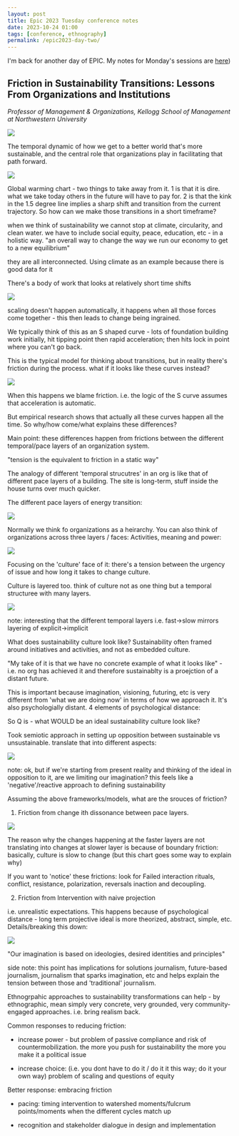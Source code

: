 ```yaml
---
layout: post
title: Epic 2023 Tuesday conference notes
date: 2023-10-24 01:00
tags: [conference, ethnography]
permalink: /epic2023-day-two/
---
```


I'm back for another day of EPIC. My notes for Monday's sessions are [here](https://robinkwong.com/epic2023-day-one))

## Friction in Sustainability Transitions: Lessons From Organizations and Institutions
_Professor of Management & Organizations, Kellogg School of Management at Northwestern University_

![](/images/epic2023/klaus.jpeg)

The temporal dynamic of how we get to a better world that's more sustainable, and the central role that organizations play in facilitating that path forward.

![](/images/epic2023/climate.jpeg)

Global warming chart - two things to take away from it. 1 is that it is dire. what we take today others in the future will have to pay for. 2 is that the kink in the 1.5 degree line implies a sharp shift and transition from the current trajectory. So how can we make those transitions in a short timeframe?

when we think of sustainability we cannot stop at climate, circularity, and clean water. we have to include social equity, peace, education, etc - in a holistic way. "an overall way to change the way we run our economy to get to a new equilibrium"

they are all interconnected. Using climate as an example because there is good data for it

There's a body of work that looks at relatively short time shifts 

![](/images/epic2023/transition.jpeg)

scaling doesn't happen automatically, it happens when all those forces come together - this then leads to change being ingrained.

We typically think of this as an S shaped curve - lots of foundation building work initially, hit tipping point then rapid acceleration; then hits lock in point where you can't go back.

This is the typical model for thinking about transitions, but in reality there's friction during the process. what if it looks like these curves instead?

![](/images/epic2023/curves.jpeg)

When this happens we blame friction. i.e. the logic of the S curve assumes that acceleration is automatic. 

But empirical research shows that actually all these curves happen all the time. So why/how come/what explains these differences?

Main point: these differences happen from frictions between the different temporal/pace layers of an organization system.

"tension is the equivalent to friction in a static way"

The analogy of different 'temporal strucutres' in an org is like that of different pace layers of a building. The site is long-term, stuff inside the house turns over much quicker. 

The different pace layers of energy transition:

![](/images/epic2023/pace.jpeg)


Normally we think fo organizations as a heirarchy. You can also think of organizations across three layers / faces: Activities, meaning and power:

![](/images/epic2023/orglayers.jpeg)

Focusing on the 'culture' face of it: there's a tension between the urgency of issue and how long it takes to change culture.

Culture is layered too. think of culture not as one thing but a temporal structuree with many layers.

![](/images/epic2023/culturelayers.jpeg)

note: interesting that the different temporal layers i.e. fast->slow mirrors layering of explicit->implicit

What does sustainability culture look like? Sustainability often framed around initiatives and activities, and not as embedded culture.

"My take of it is that we have no concrete example of what it looks like" - i.e. no org has achieved it and therefore sustainablty is a proejction of a distant future. 

This is important because imagination, visioning, futuring, etc is very different from 'what we are doing now' in terms of how we approach it. It's also psychologially distant. 4 elements of psychological distance: 

So Q is - what WOULD be an ideal sustainability culture look like?

Took semiotic approach in setting up opposition between sustainable vs unsustainable. translate that into different aspects:

![](/images/epic2023/semiotic.jpeg)

note: ok, but if we're starting from present reality and thinking of the ideal in opposition to it, are we limiting our imagination? this feels like a 'negative'/reactive approach to defining sustainability 

Assuming the above frameworks/models, what are the srouces of friction?

1. Friction from change ith dissonance between pace layers.

![](/images/epic2023/motion.jpeg)

The reason why the changes happening at the faster layers are not translating into changes at slower layer is because of boundary friction: basically, culture is slow to change (but this chart goes some way to explain why)

If you want to 'notice' these frictions: look for Failed interaction rituals, conflict, resistance, polarization, reversals inaction and decoupling.


2. Friction from Intervention with naive projection

i.e. unrealistic expectations. This happens because of psychological distance - long term projective ideal is more theorized, abstract, simple, etc. Details/breaking this down:

![](/images/epic2023/distance.jpeg)

"Our imagination is based on ideologies, desired identities and principles"

side note: this point has implications for solutions journalism, future-based journalism, journalism that sparks imagination, etc and helps explain the tension between those and 'traditional' journalism. 

Ethnogrpahic approaches to sustainability transformations can help - by ethnographic, mean simply very concrete, very grounded, very community-engaged approaches. i.e. bring realism back.


Common responses to reducing friction:

- increase power - but problem of passive compliance and risk of countermobilization. the more you push for sustainability the more you make it a political issue

- increase choice: (i.e. you dont have to do it / do it it this way; do it your own way) problem of scaling and questions of equity


Better response: embracing friction

- pacing: timing intervention to watershed moments/fulcrum points/moments when the different cycles match up

- recognition and stakeholder dialogue in design and implementation


